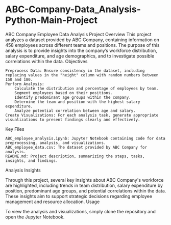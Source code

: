 # ABC-Company-Data_Analysis-Python-Main-Project
ABC Company Employee Data Analysis Project Overview  This project analyzes a dataset provided by ABC Company, containing information on 458 employees across different teams and positions. The purpose of this analysis is to provide insights into the company’s workforce distribution, salary expenditure, and age demographics, and to investigate possible correlations within the data.
Objectives

    Preprocess Data: Ensure consistency in the dataset, including replacing values in the "height" column with random numbers between 150 and 180.
    Perform Analysis:
        Calculate the distribution and percentage of employees by team.
        Segment employees based on their positions.
        Identify predominant age groups within the company.
        Determine the team and position with the highest salary expenditure.
        Analyze potential correlation between age and salary.
    Create Visualizations: For each analysis task, generate appropriate visualizations to present findings clearly and effectively.

Key Files

    ABC_employee_analysis.ipynb: Jupyter Notebook containing code for data preprocessing, analysis, and visualizations.
    ABC_employee_data.csv: The dataset provided by ABC Company for analysis.
    README.md: Project description, summarizing the steps, tasks, insights, and findings.

Analysis Insights

Through this project, several key insights about ABC Company's workforce are highlighted, including trends in team distribution, salary expenditure by position, predominant age groups, and potential correlations within the data. These insights aim to support strategic decisions regarding employee management and resource allocation.
Usage

To view the analysis and visualizations, simply clone the repository and open the Jupyter Notebook.


